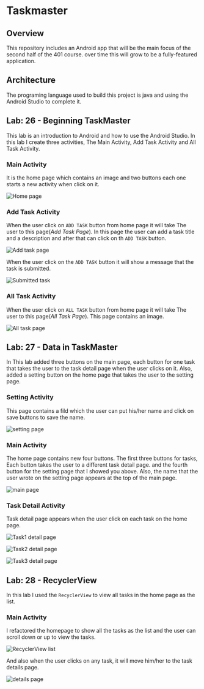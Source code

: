 # Taskmaster

## Overview

This repository includes an Android app that will be the main focus of the second half of the 401 course. over time this will grow to be a fully-featured application.

## Architecture

The programing language used to build this project is java and using the Android Studio to complete it.


## Lab: 26 - Beginning TaskMaster

This lab is an introduction to Android and how to use the Android Studio. In this lab I create three activities, The Main Activity, Add Task Activity and All Task Activity.

### Main Activity

It is the home page which contains an image and two buttons each one starts a new activity when click on it.

![Home page](./app/src/screenshots/img1.PNG)

### Add Task Activity

When the user click on `ADD TASK` button from home page it will take The user to this page(*Add Task Page*). In this page the user can add a task title and a description and after that can click on th `ADD TASK` button.

![Add task page](./app/src/screenshots/img2.PNG)

When the user click on the `ADD TASK` button it will show a message that the task is submitted.

![Submitted task](./app/src/screenshots/img4.PNG)

### All Task Activity

When the user click on `ALL TASK` button from home page it will take The user to this page(*All Task Page*). This page contains an image.

![All task page](./app/src/screenshots/img3.PNG)

## Lab: 27 - Data in TaskMaster

In This lab added three buttons on the main page, each button for one task that takes the user to the task detail page when the user clicks on it. Also, added a setting button on the home page that takes the user to the setting page.

### Setting Activity

This page contains a fild which the user can put his/her name and click on save buttons to save the name.

![setting page](./app/src/screenshots/lab27SS5.PNG)

### Main Activity

The home page contains new four buttons. The first three buttons for tasks, Each button takes the user to a different task detail page. and the fourth button for the setting page that I showed you above. Also, the name that the user wrote on the setting page appears at the top of the main page.

![main page](./app/src/screenshots/lab27SS1.PNG)

### Task Detail Activity

Task detail page appears when the user click on each task on the home page.

![Task1 detail page](./app/src/screenshots/lab27SS2.PNG)

![Task2 detail page](./app/src/screenshots/lab27SS3.PNG)

![Task3 detail page](./app/src/screenshots/lab27SS4.PNG)

## Lab: 28 - RecyclerView

In this lab I used the `RecyclerView` to view all tasks in the home page as the list. 

### Main Activity

I refactored the homepage to show all the tasks as the list and the user can scroll down or up to view the tasks.

![RecyclerView list](./app/src/screenshots/lab28SS1.PNG)

And also when the user clicks on any task, it will move him/her to the task details page.

![details page](./app/src/screenshots/lab28SS2.PNG)